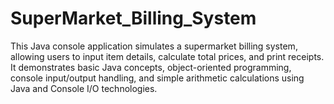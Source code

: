 # SuperMarket_Billing_System
This Java console application simulates a supermarket billing system, allowing users to input item details, calculate total prices, and print receipts. It demonstrates basic Java concepts, object-oriented programming, console input/output handling, and simple arithmetic calculations using Java and Console I/O technologies.
